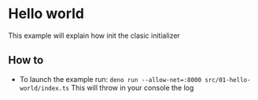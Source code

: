 # Hello world

This example will explain how init the clasic initializer

## How to

* To launch the example run:
  `deno run --allow-net=:8000 src/01-hello-world/index.ts`
  This will throw in your console the log

